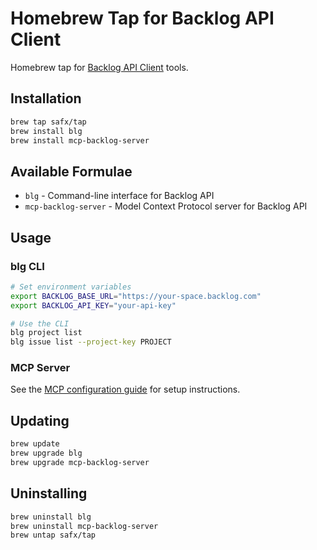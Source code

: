 # Homebrew Tap for Backlog API Client

Homebrew tap for [Backlog API Client](https://github.com/safx/backlog-api-client) tools.

## Installation

```bash
brew tap safx/tap
brew install blg
brew install mcp-backlog-server
```

## Available Formulae

- `blg` - Command-line interface for Backlog API
- `mcp-backlog-server` - Model Context Protocol server for Backlog API

## Usage

### blg CLI

```bash
# Set environment variables
export BACKLOG_BASE_URL="https://your-space.backlog.com"
export BACKLOG_API_KEY="your-api-key"

# Use the CLI
blg project list
blg issue list --project-key PROJECT
```

### MCP Server

See the [MCP configuration guide](https://github.com/safx/backlog-api-client#mcp-server) for setup instructions.

## Updating

```bash
brew update
brew upgrade blg
brew upgrade mcp-backlog-server
```

## Uninstalling

```bash
brew uninstall blg
brew uninstall mcp-backlog-server
brew untap safx/tap
```